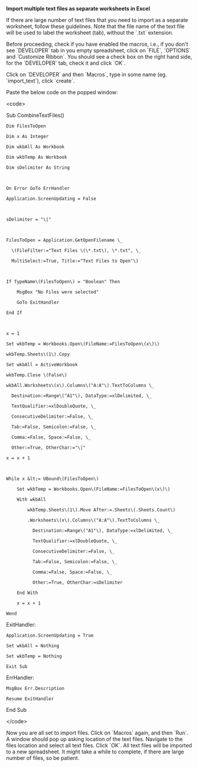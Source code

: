 **Import multiple text files as separate worksheets in Excel**

If there are large number of text files that you need to import as a separate worksheet, follow these guidelines. Note that the file name of the text file will be used to label the worksheet \(tab\), without the \`.txt\` extension.

Before proceeding, check if you have enabled the macros, i.e., if you don't see \`DEVELOPER\` tab in you empty spreadsheet,  click on \`FILE\`, \`OPTIONS\` and \`Customize Ribbon\`. You should see a check box on the right hand side, for the \`DEVELOPER\` tab, check it and click \`OK\`.

Click on \`DEVELOPER\` and then \`Macros\`, type in some name \(eg. \`import\_text\`\), click \`create\`.

Paste the below code on the popped window:

&lt;code&gt;

Sub CombineTextFiles\(\)

```
Dim FilesToOpen

Dim x As Integer

Dim wkbAll As Workbook

Dim wkbTemp As Workbook

Dim sDelimiter As String



On Error GoTo ErrHandler

Application.ScreenUpdating = False



sDelimiter = "\|"



FilesToOpen = Application.GetOpenFilename \_

  \(FileFilter:="Text Files \(\*.txt\), \*.txt", \_

  MultiSelect:=True, Title:="Text Files to Open"\)



If TypeName\(FilesToOpen\) = "Boolean" Then

    MsgBox "No Files were selected"

    GoTo ExitHandler

End If



x = 1

Set wkbTemp = Workbooks.Open\(FileName:=FilesToOpen\(x\)\)

wkbTemp.Sheets\(1\).Copy

Set wkbAll = ActiveWorkbook

wkbTemp.Close \(False\)

wkbAll.Worksheets\(x\).Columns\("A:A"\).TextToColumns \_

  Destination:=Range\("A1"\), DataType:=xlDelimited, \_

  TextQualifier:=xlDoubleQuote, \_

  ConsecutiveDelimiter:=False, \_

  Tab:=False, Semicolon:=False, \_

  Comma:=False, Space:=False, \_

  Other:=True, OtherChar:="\|"

x = x + 1



While x &lt;= UBound\(FilesToOpen\)

    Set wkbTemp = Workbooks.Open\(FileName:=FilesToOpen\(x\)\)

    With wkbAll

        wkbTemp.Sheets\(1\).Move After:=.Sheets\(.Sheets.Count\)

        .Worksheets\(x\).Columns\("A:A"\).TextToColumns \_

          Destination:=Range\("A1"\), DataType:=xlDelimited, \_

          TextQualifier:=xlDoubleQuote, \_

          ConsecutiveDelimiter:=False, \_

          Tab:=False, Semicolon:=False, \_

          Comma:=False, Space:=False, \_

          Other:=True, OtherChar:=sDelimiter

    End With

    x = x + 1

Wend
```

ExitHandler:

```
Application.ScreenUpdating = True

Set wkbAll = Nothing

Set wkbTemp = Nothing

Exit Sub
```

ErrHandler:

```
MsgBox Err.Description

Resume ExitHandler
```

End Sub

&lt;/code&gt;

Now you are all set to import files. Click on \`Macros\` again, and then \`Run\`. A window should pop up asking location of the text files. Navigate to the files location and select all text files. Click \`OK\`. All text files will be imported to a new spreadsheet. It might take a while to complete, if there are large number of files, so be patient.

